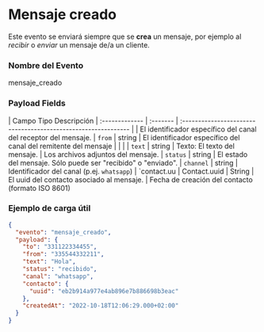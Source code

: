 # Mensaje creado

Este evento se enviará siempre que se **crea** un mensaje, por ejemplo al _recibir_ o _enviar_ un mensaje de/a un cliente.

### Nombre del Evento

mensaje_creado

### Payload Fields

| Campo Tipo Descripción
| :------------- | :------- | :------------------------------------------------------------- |
| El identificador específico del canal del receptor del mensaje.
| `from` | string | El identificador específico del canal del remitente del mensaje | | | | `text` | string
| Texto: El texto del mensaje.
| Los archivos adjuntos del mensaje.
| `status` | string | El estado del mensaje. Sólo puede ser "recibido" o "enviado".
| `channel` | string | Identificador del canal (p.ej. `whatsapp`) | `contact.uu
| Contact.uuid | String | El uuid del contacto asociado al mensaje.
| Fecha de creación del contacto (formato ISO 8601)

### Ejemplo de carga útil

```json title=carga.json
{
  "evento": "mensaje_creado",
  "payload": {
    "to": "331122334455",
    "from": "335544332211",
    "text": "Hola",
    "status": "recibido",
    "canal": "whatsapp",
    "contacto": {
      "uuid": "eb2b914a977e4ab896e7b886698b3eac"
    },
    "createdAt": "2022-10-18T12:06:29.000+02:00"
  }
}
```
